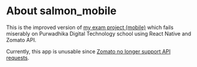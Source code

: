 # About salmon_mobile

This is the improved version of [my exam project (mobile)](https://github.com/smartoryu/Mobile_Exam_JC11 'Mobile_Exam_JC11') which fails miserably on Purwadhika Digital Technology school using React Native and Zomato API.

Currently, this app is unusable since [Zomato no longer support API requests](https://twitter.com/zomatocare/status/1391288230818029571?s=21).
